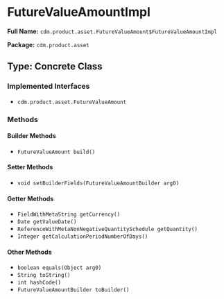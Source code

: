 # FutureValueAmountImpl

**Full Name:** `cdm.product.asset.FutureValueAmount$FutureValueAmountImpl`

**Package:** `cdm.product.asset`

## Type: Concrete Class

### Implemented Interfaces

- `cdm.product.asset.FutureValueAmount`

### Methods

#### Builder Methods

- `FutureValueAmount build()`

#### Setter Methods

- `void setBuilderFields(FutureValueAmountBuilder arg0)`

#### Getter Methods

- `FieldWithMetaString getCurrency()`
- `Date getValueDate()`
- `ReferenceWithMetaNonNegativeQuantitySchedule getQuantity()`
- `Integer getCalculationPeriodNumberOfDays()`

#### Other Methods

- `boolean equals(Object arg0)`
- `String toString()`
- `int hashCode()`
- `FutureValueAmountBuilder toBuilder()`

